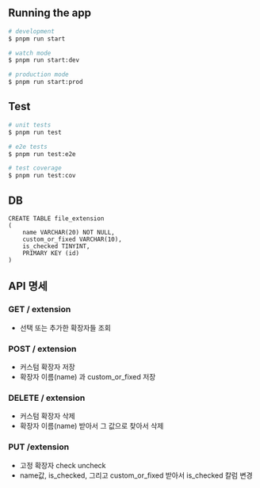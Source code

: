 
## Running the app

```bash
# development
$ pnpm run start

# watch mode
$ pnpm run start:dev

# production mode
$ pnpm run start:prod
```

## Test

```bash
# unit tests
$ pnpm run test

# e2e tests
$ pnpm run test:e2e

# test coverage
$ pnpm run test:cov
```

## DB
```
CREATE TABLE file_extension 
(
	name VARCHAR(20) NOT NULL,
	custom_or_fixed VARCHAR(10),
	is_checked TINYINT,
	PRIMARY KEY (id)
)
```

## API 명세

### GET / extension
- 선택 또는 추가한 확장자들 조회

### POST / extension
- 커스텀 확장자 저장
- 확장자 이름(name) 과 custom_or_fixed 저장

### DELETE / extension
- 커스텀 확장자 삭제
- 확장자 이름(name) 받아서 그 값으로 찾아서 삭제

### PUT /extension
- 고정 확장자 check uncheck
- name값, is_checked, 그리고 custom_or_fixed 받아서 is_checked 칼럼 변경